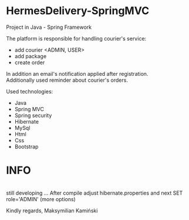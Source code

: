 # HermesDelivery-SpringMVC

Project in Java - Spring Framework

The platform is responsible for handling courier's service:
- add courier <ADMIN, USER>
- add package
- create order

In addition an email's notification applied after registration. </br>
Additionally used reminder about courier's orders.

Used technologies:
- Java 
- Spring MVC
- Spring security
- Hibernate
- MySql
- Html
- Css
- Bootstrap

<h1>INFO</h1></br>
still developing ...
After compile adjust hibernate.properties and next SET role='ADMIN' (more options)

Kindly regards, Maksymilian Kamiński
